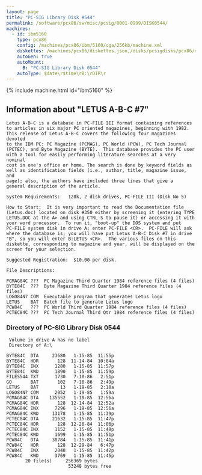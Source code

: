 ```yaml
---
layout: page
title: "PC-SIG Library Disk #544"
permalink: /software/pcx86/sw/misc/pcsig/0001-0999/DISK0544/
machines:
  - id: ibm5160
    type: pcx86
    config: /machines/pcx86/ibm/5160/cga/256kb/machine.xml
    diskettes: /machines/pcx86/diskettes.json,/disks/pcsigdisks/pcx86/diskettes.json
    autoGen: true
    autoMount:
      B: "PC-SIG Library Disk 0544"
    autoType: $date\r$time\rB:\rDIR\r
---
```


{% include machine.html id="ibm5160" %}

## Information about "LETUS A-B-C #7"

    Letus A-B-C is a database in PC-FILE III format containing references
    to articles in six major PC oriented magazines, beginning with 1982.
    This release of Letus A-B-C covers the following four magazines devoted
    to the IBM PC: PC Magazine (PCMAG), PC World (PCW), PC Tech Journal
    (PCTEC), and Byte Magazine (BYTE).  This database provides the PC user
    with a tool for easily performing literature searches at a very nominal
    cost in one's office or home. The search is done by keyword fields as
    well as identification fields (i.e., author, title, magazine issue, and
    page); also, the authors have included three lines that give a
    general description of the article.
    
    System Requirements:   128k, 2 disk drives, PC-FILE III (Disk No 5)
    
    How to Start:  It is very important to read the Documentation file
    (Letus.doc) located on disk #350 either by screening it (entering TYPE
    LETUS.DOC at the A> and using CTRL-S to pause it) or accessing it with
    your word processor.  To run it, "boot-up" the DOS system and put
    PC-FILE system disk in drive A; enter PC-FILE <CR>.  PC-FILE will ask
    where the database is; you will have put Letus A-B-C Disk #7 in drive
    "B", so you will enter B:LETUS <CR>.  The various files on this
    diskette, corresponding to magazine and year, will be displayed on the
    screen for your selection.
    
    Suggested Registration:  $10.00 per disk.
    
    File Descriptions:
    
    PCMAG84C ???  PC Magazine Third Quarter 1984 reference files (4 files)
    BYTE84C  ???  Byte Magazine Third Quarter 1984 reference files (4 files)
    LOGO84N7 COM  Executable program that generates Letus logo
    LETUS    BAT  Batch file to generate Letus logo
    PCW84C   ???  PC World Third Quarter 1984 reference files (4 files)
    PCTEC84C ???  PC Tech Journal Third Qtr 1984 reference files (4 files)

### Directory of PC-SIG Library Disk 0544

     Volume in drive A has no label
     Directory of A:\

    BYTE84C  DTA     23680   1-15-85  11:55p
    BYTE84C  HDR       128  11-14-84  10:04a
    BYTE84C  INX      1280   1-15-85  11:57p
    BYTE84C  KWD      1890   1-15-85  11:59p
    FILES544 TXT      1730   7-10-86   2:51p
    GO       BAT       102   7-10-86   2:49p
    LETUS    BAT        13   1-19-85   2:18a
    LOGO84N7 COM      2052   1-19-85   1:59a
    PCMAG84C DTA    135552   1-19-85  12:56a
    PCMAG84C HDR       128  12-14-84  12:52a
    PCMAG84C INX      7296   1-19-85  12:56a
    PCMAG84C KWD     13178   1-15-85  11:39p
    PCTEC84C DTA     21632   1-15-85  11:47p
    PCTEC84C HDR       128  12-20-84  11:06p
    PCTEC84C INX      1152   1-15-85  11:48p
    PCTEC84C KWD      1699   1-15-85  11:51p
    PCW84C   DTA     38784   1-15-85  11:41p
    PCW84C   HDR       128  12-29-84   6:47p
    PCW84C   INX      2048   1-15-85  11:42p
    PCW84C   KWD      3769   1-15-85  11:45p
           20 file(s)     256369 bytes
                           53248 bytes free
